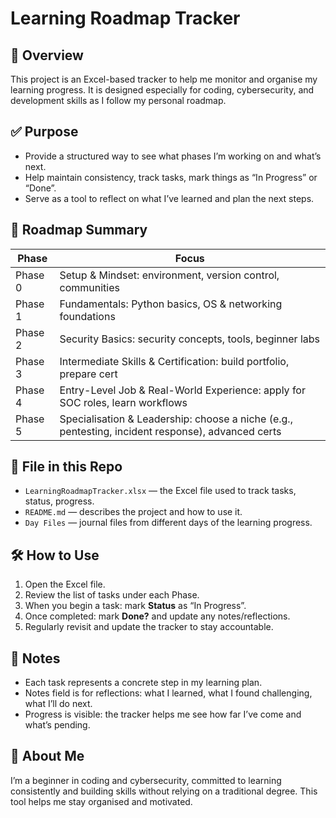 # Learning Roadmap Tracker

## 📘 Overview  
This project is an Excel-based tracker to help me monitor and organise my learning progress. It is designed especially for coding, cybersecurity, and development skills as I follow my personal roadmap.

## ✅ Purpose  
- Provide a structured way to see what phases I’m working on and what’s next.  
- Help maintain consistency, track tasks, mark things as “In Progress” or “Done”.  
- Serve as a tool to reflect on what I’ve learned and plan the next steps.

## 🧭 Roadmap Summary  
| Phase | Focus |
|-------|-------|
| Phase 0 | Setup & Mindset: environment, version control, communities |
| Phase 1 | Fundamentals: Python basics, OS & networking foundations |
| Phase 2 | Security Basics: security concepts, tools, beginner labs |
| Phase 3 | Intermediate Skills & Certification: build portfolio, prepare cert |
| Phase 4 | Entry-Level Job & Real-World Experience: apply for SOC roles, learn workflows |
| Phase 5 | Specialisation & Leadership: choose a niche (e.g., pentesting, incident response), advanced certs |

## 📂 File in this Repo  
- `LearningRoadmapTracker.xlsx` — the Excel file used to track tasks, status, progress.  
- `README.md` — describes the project and how to use it.
- `Day Files` — journal files from different days of the learning progress.

## 🛠️ How to Use  
1. Open the Excel file.  
2. Review the list of tasks under each Phase.  
3. When you begin a task: mark **Status** as “In Progress”.  
4. Once completed: mark **Done?** and update any notes/reflections.  
5. Regularly revisit and update the tracker to stay accountable.

## 📝 Notes  
- Each task represents a concrete step in my learning plan.  
- Notes field is for reflections: what I learned, what I found challenging, what I’ll do next.  
- Progress is visible: the tracker helps me see how far I’ve come and what’s pending.

## 👤 About Me  
I’m a beginner in coding and cybersecurity, committed to learning consistently and building skills without relying on a traditional degree. This tool helps me stay organised and motivated.

